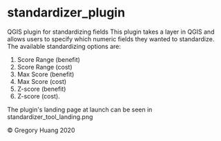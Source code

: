 # standardizer_plugin
QGIS plugin for standardizing fields
This plugin takes a layer in QGIS and allows users to specify which numeric fields 
they wanted to standardize. The available standardizing options are:

1. Score Range (benefit)
2. Score Range (cost)
3. Max Score   (benefit)
4. Max Score   (cost)
5. Z-score     (benefit)
6. Z-score     (cost).

The plugin's landing page at launch can be seen in standardizer_tool_landing.png


© Gregory Huang 2020
